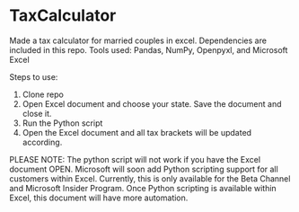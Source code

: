 # TaxCalculator
Made a tax calculator for married couples in excel. Dependencies are included in this repo.
Tools used: Pandas, NumPy, Openpyxl, and Microsoft Excel

Steps to use:
1) Clone repo
2) Open Excel document and choose your state. Save the document and close it.
3) Run the Python script
4) Open the Excel document and all tax brackets will be updated according.

PLEASE NOTE: The python script will not work if you have the Excel document OPEN.
Microsoft will soon add Python scripting support for all customers within Excel. Currently, this is only available for the Beta Channel and Microsoft Insider Program.
Once Python scripting is available within Excel, this document will have more automation.